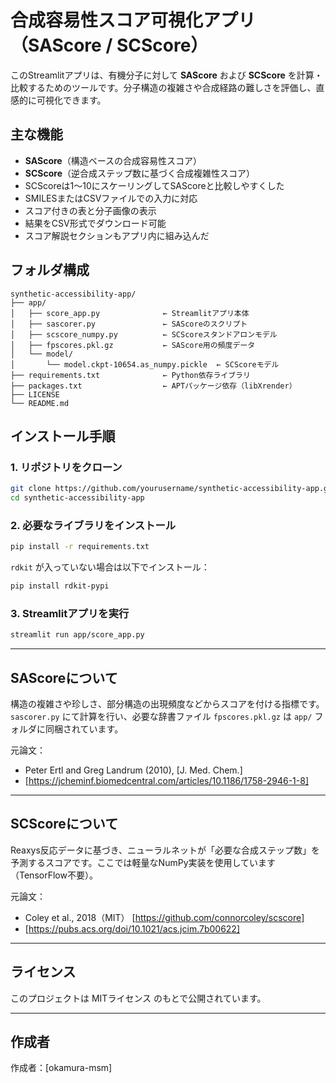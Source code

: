 # 合成容易性スコア可視化アプリ（SAScore / SCScore）

このStreamlitアプリは、有機分子に対して **SAScore** および **SCScore** を計算・比較するためのツールです。分子構造の複雑さや合成経路の難しさを評価し、直感的に可視化できます。

## 主な機能

- **SAScore**（構造ベースの合成容易性スコア）
- **SCScore**（逆合成ステップ数に基づく合成複雑性スコア）
- SCScoreは1〜10にスケーリングしてSAScoreと比較しやすくした
- SMILESまたはCSVファイルでの入力に対応
- スコア付きの表と分子画像の表示
- 結果をCSV形式でダウンロード可能
- スコア解説セクションもアプリ内に組み込んだ

## フォルダ構成

```
synthetic-accessibility-app/
├── app/
│   ├── score_app.py              ← Streamlitアプリ本体
│   ├── sascorer.py               ← SAScoreのスクリプト
│   ├── scscore_numpy.py          ← SCScoreスタンドアロンモデル
│   ├── fpscores.pkl.gz           ← SAScore用の頻度データ
│   └── model/
│       └── model.ckpt-10654.as_numpy.pickle  ← SCScoreモデル
├── requirements.txt              ← Python依存ライブラリ
├── packages.txt                  ← APTパッケージ依存（libXrender）
├── LICENSE
└── README.md
```

## インストール手順

### 1. リポジトリをクローン
```bash
git clone https://github.com/yourusername/synthetic-accessibility-app.git
cd synthetic-accessibility-app
```

### 2. 必要なライブラリをインストール
```bash
pip install -r requirements.txt
```

`rdkit` が入っていない場合は以下でインストール：
```bash
pip install rdkit-pypi
```

### 3. Streamlitアプリを実行
```bash
streamlit run app/score_app.py
```

---

## SAScoreについて

構造の複雑さや珍しさ、部分構造の出現頻度などからスコアを付ける指標です。  
`sascorer.py` にて計算を行い、必要な辞書ファイル `fpscores.pkl.gz` は `app/` フォルダに同梱されています。

元論文：
- Peter Ertl and Greg Landrum (2010), [J. Med. Chem.]
- [https://jcheminf.biomedcentral.com/articles/10.1186/1758-2946-1-8]

---

## SCScoreについて

Reaxys反応データに基づき、ニューラルネットが「必要な合成ステップ数」を予測するスコアです。ここでは軽量なNumPy実装を使用しています（TensorFlow不要）。

元論文：
- Coley et al., 2018（MIT） [https://github.com/connorcoley/scscore]
- [https://pubs.acs.org/doi/10.1021/acs.jcim.7b00622]

---

## ライセンス

このプロジェクトは MITライセンス のもとで公開されています。

---

## 作成者

作成者：[okamura-msm]

